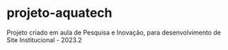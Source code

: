 # projeto-aquatech
Projeto criado em aula de Pesquisa e Inovação, para desenvolvimento de Site Institucional - 2023.2
